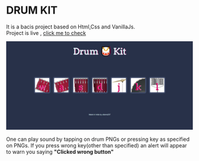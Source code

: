 # DRUM KIT

It is a bacis project based on Html,Css and VanillaJs. </br>
Project is live , [click me to check](https://uttams237.github.io/DrumKit-js-mini-project-/)

![GitHub Logo](https://github.com/uttams237/DrumKit-js-mini-project-/blob/main/images/ss1.png)
<!-- Format: ![screenshot](url) -->

One can play sound by tapping on drum PNGs or pressing key as specified on PNGs.
If you press wrong key(other than specified) an alert will appear to warn you saying **"Clicked wrong button"**
